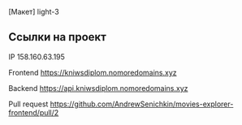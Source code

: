 [Макет] light-3

## Ссылки на проект

IP 158.160.63.195

Frontend https://kniwsdiplom.nomoredomains.xyz

Backend https://api.kniwsdiplom.nomoredomains.xyz

Pull request https://github.com/AndrewSenichkin/movies-explorer-frontend/pull/2